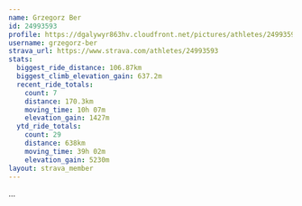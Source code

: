 ```yaml
---
name: Grzegorz Ber
id: 24993593
profile: https://dgalywyr863hv.cloudfront.net/pictures/athletes/24993593/7453165/11/large.jpg
username: grzegorz-ber
strava_url: https://www.strava.com/athletes/24993593
stats:
  biggest_ride_distance: 106.87km
  biggest_climb_elevation_gain: 637.2m
  recent_ride_totals:
    count: 7
    distance: 170.3km
    moving_time: 10h 07m
    elevation_gain: 1427m
  ytd_ride_totals:
    count: 29
    distance: 638km
    moving_time: 39h 02m
    elevation_gain: 5230m
layout: strava_member
--- 
```

...
